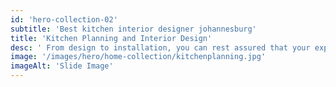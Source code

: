 ```yaml
---
id: 'hero-collection-02'
subtitle: 'Best kitchen interior designer johannesburg'
title: 'Kitchen Planning and Interior Design'
desc: ' From design to installation, you can rest assured that your experience with Elengency Interiors will be second to none. '
image: '/images/hero/home-collection/kitchenplanning.jpg'
imageAlt: 'Slide Image'
---
```


